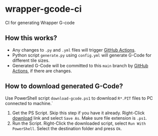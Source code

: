 # wrapper-gcode-ci
CI for generating Wrapper G-code

## How this works?

- Any changes to `.py` and `.yml` files will trigger [GitHub Actions](https://github.com/singh-ramanpreet/wrapper-gcode-ci/actions).
- Python script `generate.py` using `config.yml` will generate G-Code for different tile sizes.
- Generated G-Code will be committed to this `main` branch by [GitHub Actions](https://github.com/singh-ramanpreet/wrapper-gcode-ci/actions), if there are changes.

## How to download generated G-Code?

Use PowerShell script `download-gcode.ps1` to download `R*.PIT` files to PC connected to machine.`

1. Get the PS Script. Skip this step if you have it already. Right-Click [download](https://raw.githubusercontent.com/singh-ramanpreet/wrapper-gcode-ci/main/download-gcode.ps1)
 link and select `Save As`. Make sure file extension is `.ps1`.
2. Run the Script. Right-Click the downloaded script, select `Run With PowerShell`. Select the destination folder and press `Ok`.

